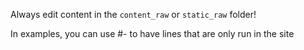 Always edit content in the `content_raw` or `static_raw` folder!

In examples, you can use #- to have lines that are only run in the site
